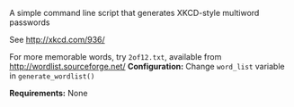 A simple command line script that generates XKCD-style multiword passwords

See http://xkcd.com/936/

For more memorable words, try `2of12.txt`, available from http://wordlist.sourceforge.net/
**Configuration:** Change `word_list` variable in `generate_wordlist()` 

**Requirements:** None
